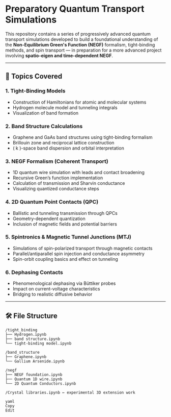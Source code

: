 # Preparatory Quantum Transport Simulations

This repository contains a series of progressively advanced quantum transport simulations developed to build a foundational understanding of the **Non-Equilibrium Green's Function (NEGF)** formalism, tight-binding methods, and spin transport — in preparation for a more advanced project involving **spatio-eigen and time-dependent NEGF**.

---

## 🧠 Topics Covered

### 1. **Tight-Binding Models**
- Construction of Hamiltonians for atomic and molecular systems
- Hydrogen molecule model and tunneling integrals
- Visualization of band formation

### 2. **Band Structure Calculations**
- Graphene and GaAs band structures using tight-binding formalism
- Brillouin zone and reciprocal lattice construction
- \( k \)-space band dispersion and orbital interpretation

### 3. **NEGF Formalism (Coherent Transport)**
- 1D quantum wire simulation with leads and contact broadening
- Recursive Green’s function implementation
- Calculation of transmission and Sharvin conductance
- Visualizing quantized conductance steps

### 4. **2D Quantum Point Contacts (QPC)**
- Ballistic and tunneling transmission through QPCs
- Geometry-dependent quantization
- Inclusion of magnetic fields and potential barriers

### 5. **Spintronics & Magnetic Tunnel Junctions (MTJ)**
- Simulations of spin-polarized transport through magnetic contacts
- Parallel/antiparallel spin injection and conductance asymmetry
- Spin-orbit coupling basics and effect on tunneling

### 6. **Dephasing Contacts**
- Phenomenological dephasing via Büttiker probes
- Impact on current-voltage characteristics
- Bridging to realistic diffusive behavior

---

## 🛠 File Structure

```
/tight_binding
├── Hydrogen.ipynb
├── band structure.ipynb
└── tight-binding model.ipynb

/band_structure
├── Graphene.ipynb
└── Gallium Arsenide.ipynb

/negf
├── NEGF foundation.ipynb
├── Quantum 1D wire.ipynb
└── 2D Quantum Conductors.ipynb

/Crystal libraries.ipynb ← experimental 3D extension work

yaml
Copy
Edit



```
